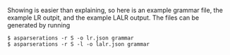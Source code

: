 Showing is easier than explaining, so here is an example  grammar file, the
example LR outpit, and the example LALR output. The files can be generated by
running

    $ asparserations -r S -o lr.json grammar
    $ asparserations -r S -l -o lalr.json grammar
